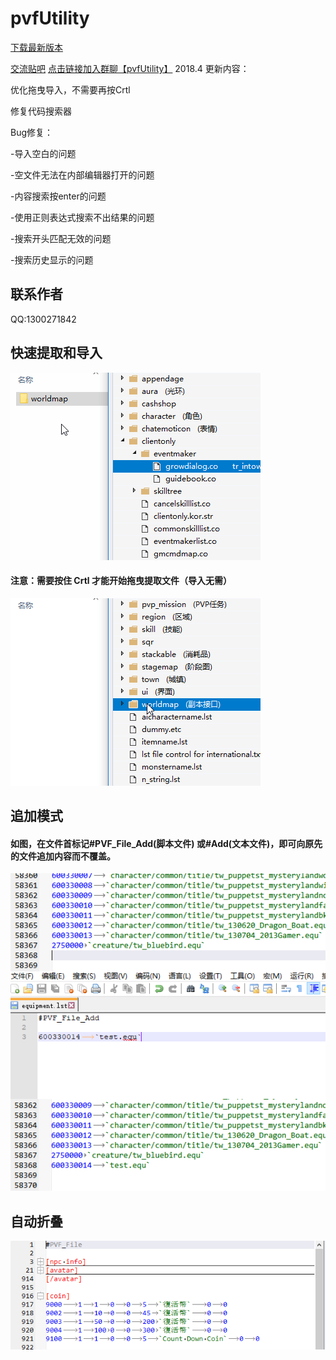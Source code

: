 # pvfUtility
[下载最新版本](https://pan.baidu.com/s/1H3S5uTtzMkcUEkyRBOwUOg)

[交流贴吧](https://tieba.baidu.com/f?ie=utf-8&kw=pvfUtility)
[点击链接加入群聊【pvfUtility】](https://jq.qq.com/?_wv=1027&k=5gSQ5ks)
2018.4 更新内容：

优化拖曳导入，不需要再按Crtl

修复代码搜索器

Bug修复：

-导入空白的问题

-空文件无法在内部编辑器打开的问题

-内容搜索按enter的问题

-使用正则表达式搜索不出结果的问题

-搜索开头匹配无效的问题

-搜索历史显示的问题

## 联系作者
QQ:1300271842

## 快速提取和导入
![导入](/Import.gif)
#### 注意：需要按住 Crtl 才能开始拖曳提取文件（导入无需）
![提取](/Extract.gif)


## 追加模式
#### 如图，在文件首标记#PVF_File_Add(脚本文件) 或#Add(文本文件)，即可向原先的文件追加内容而不覆盖。
![追加模式](/AddMode.png)

## 自动折叠
![自动折叠](/AutoFold.PNG)

